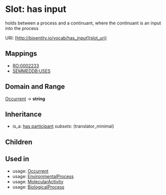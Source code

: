 # Slot: has input


holds between a process and a continuant, where the continuant is an input into the process

URI: [http://bioentity.io/vocab/has_input](slot_uri)
## Mappings

 * [RO:0002233](http://purl.obolibrary.org/obo/RO_0002233)
 * [SEMMEDDB:USES](http://purl.obolibrary.org/obo/SEMMEDDB_USES)
## Domain and Range

[Occurrent](Occurrent.md) -> **string**
## Inheritance

 *  is_a: [has participant](has_participant.md) *subsets*: (translator_minimal)
## Children

## Used in

 *  usage: [Occurrent](Occurrent.md)
 *  usage: [EnvironmentalProcess](EnvironmentalProcess.md)
 *  usage: [MolecularActivity](MolecularActivity.md)
 *  usage: [BiologicalProcess](BiologicalProcess.md)
